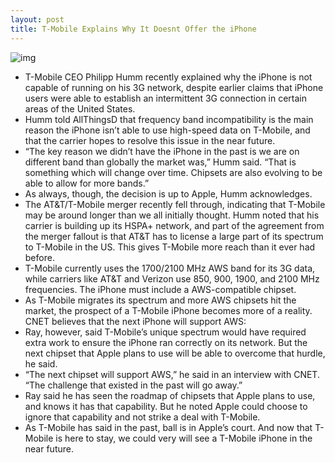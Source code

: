 ```yaml
---
layout: post
title: T-Mobile Explains Why It Doesnt Offer the iPhone
---
```

![img](http://media.idownloadblog.com/wp-content/uploads/2012/01/t-mobile-iphone4s-e1326298354726.png)
* T-Mobile CEO Philipp Humm recently explained why the iPhone is not capable of running on his 3G network, despite earlier claims that iPhone users were able to establish an intermittent 3G connection in certain areas of the United States.
* Humm told AllThingsD that frequency band incompatibility is the main reason the iPhone isn’t able to use high-speed data on T-Mobile, and that the carrier hopes to resolve this issue in the near future.
* “The key reason we didn’t have the iPhone in the past is we are on different band than globally the market was,” Humm said. “That is something which will change over time. Chipsets are also evolving to be able to allow for more bands.”
* As always, though, the decision is up to Apple, Humm acknowledges.
* The AT&T/T-Mobile merger recently fell through, indicating that T-Mobile may be around longer than we all initially thought. Humm noted that his carrier is building up its HSPA+ network, and part of the agreement from the merger fallout is that AT&T has to license a large part of its spectrum to T-Mobile in the US. This gives T-Mobile more reach than it ever had before.
* T-Mobile currently uses the 1700/2100 MHz AWS band for its 3G data, while carriers like AT&T and Verizon use 850, 900, 1900, and 2100 MHz frequencies. The iPhone must include a AWS-compatible chipset.
* As T-Mobile migrates its spectrum and more AWS chipsets hit the market, the prospect of a T-Mobile iPhone becomes more of a reality. CNET believes that the next iPhone will support AWS:
* Ray, however, said T-Mobile’s unique spectrum would have required extra work to ensure the iPhone ran correctly on its network. But the next chipset that Apple plans to use will be able to overcome that hurdle, he said.
* “The next chipset will support AWS,” he said in an interview with CNET. “The challenge that existed in the past will go away.”
* Ray said he has seen the roadmap of chipsets that Apple plans to use, and knows it has that capability. But he noted Apple could choose to ignore that capability and not strike a deal with T-Mobile.
* As T-Mobile has said in the past, ball is in Apple’s court. And now that T-Mobile is here to stay, we could very will see a T-Mobile iPhone in the near future.

